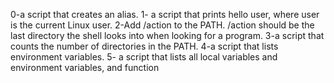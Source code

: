 0-a script that creates an alias.
1- a script that prints hello user, where user is the current Linux user.
2-Add /action to the PATH. /action should be the last directory the shell looks into when looking for a program.
3-a script that counts the number of directories in the PATH.
4-a script that lists environment variables.
5- a script that lists all local variables and environment variables, and function

